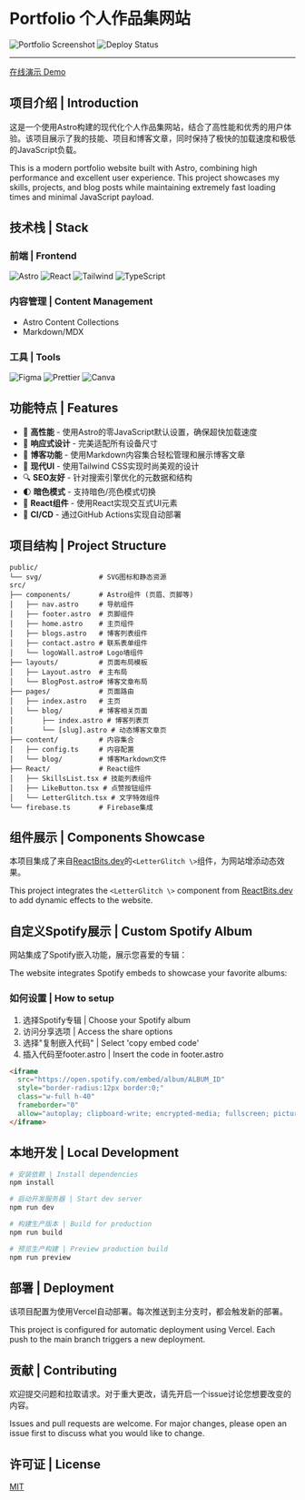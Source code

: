 # Portfolio 个人作品集网站


![Portfolio Screenshot](https://github.com/user-attachments/assets/e284a42b-15c5-495c-99c7-ad5c1eb3bbe7)
![Deploy Status](https://img.shields.io/badge/Deploy-Vercel-black?style=flat&logo=vercel)

---

[在线演示 Demo](https://oscarhernandez.vercel.app/)

## 项目介绍 | Introduction

这是一个使用Astro构建的现代化个人作品集网站，结合了高性能和优秀的用户体验。该项目展示了我的技能、项目和博客文章，同时保持了极快的加载速度和极低的JavaScript负载。

This is a modern portfolio website built with Astro, combining high performance and excellent user experience. This project showcases my skills, projects, and blog posts while maintaining extremely fast loading times and minimal JavaScript payload.

## 技术栈 | Stack  

### 前端 | Frontend  
![Astro](https://img.shields.io/badge/Astro-FF5D01?logo=astro&logoColor=white)
![React](https://img.shields.io/badge/React-61DAFB?logo=react&logoColor=black)
![Tailwind](https://img.shields.io/badge/Tailwind_CSS-38B2AC?logo=tailwind-css&logoColor=white)
![TypeScript](https://img.shields.io/badge/TypeScript-3178C6?logo=typescript&logoColor=white)

### 内容管理 | Content Management
- Astro Content Collections
- Markdown/MDX

### 工具 | Tools  
![Figma](https://img.shields.io/badge/Figma-F24E1E?logo=figma&logoColor=white)
![Prettier](https://img.shields.io/badge/Prettier-F7B93E?logo=prettier&logoColor=black)
![Canva](https://img.shields.io/badge/Canva-c900c3?logo=canva&logoColor=white)

## 功能特点 | Features

- 🚀 **高性能** - 使用Astro的零JavaScript默认设置，确保超快加载速度
- 📱 **响应式设计** - 完美适配所有设备尺寸
- 📝 **博客功能** - 使用Markdown内容集合轻松管理和展示博客文章
- 🎨 **现代UI** - 使用Tailwind CSS实现时尚美观的设计
- 🔍 **SEO友好** - 针对搜索引擎优化的元数据和结构
- 🌓 **暗色模式** - 支持暗色/亮色模式切换
- 🧩 **React组件** - 使用React实现交互式UI元素
- 🔄 **CI/CD** - 通过GitHub Actions实现自动部署

## 项目结构 | Project Structure

```
public/
└── svg/              # SVG图标和静态资源
src/
├── components/       # Astro组件 (页眉、页脚等)
│   ├── nav.astro     # 导航组件
│   ├── footer.astro  # 页脚组件
│   ├── home.astro    # 主页组件
│   ├── blogs.astro   # 博客列表组件
│   ├── contact.astro # 联系表单组件
│   └── logoWall.astro# Logo墙组件
├── layouts/          # 页面布局模板
│   ├── Layout.astro  # 主布局
│   └── BlogPost.astro# 博客文章布局
├── pages/            # 页面路由
│   ├── index.astro   # 主页
│   └── blog/         # 博客相关页面
│       ├── index.astro # 博客列表页
│       └── [slug].astro # 动态博客文章页
├── content/          # 内容集合
│   ├── config.ts     # 内容配置
│   └── blog/         # 博客Markdown文件
├── React/            # React组件
│   ├── SkillsList.tsx # 技能列表组件
│   ├── LikeButton.tsx # 点赞按钮组件
│   └── LetterGlitch.tsx # 文字特效组件
└── firebase.ts       # Firebase集成
```

## 组件展示 | Components Showcase

本项目集成了来自[ReactBits.dev](https://www.reactbits.dev/showcase)的`<LetterGlitch \>`组件，为网站增添动态效果。

This project integrates the `<LetterGlitch \>` component from [ReactBits.dev](https://www.reactbits.dev/showcase) to add dynamic effects to the website.

## 自定义Spotify展示 | Custom Spotify Album  

网站集成了Spotify嵌入功能，展示您喜爱的专辑：

The website integrates Spotify embeds to showcase your favorite albums:

### 如何设置 | How to setup

1. 选择Spotify专辑 | Choose your Spotify album
2. 访问分享选项 | Access the share options
3. 选择"复制嵌入代码" | Select 'copy embed code'
4. 插入代码至footer.astro | Insert the code in footer.astro

```html
<iframe 
  src="https://open.spotify.com/embed/album/ALBUM_ID" 
  style="border-radius:12px border:0;" 
  class="w-full h-40" 
  frameborder="0" 
  allow="autoplay; clipboard-write; encrypted-media; fullscreen; picture-in-picture">
</iframe>
```

## 本地开发 | Local Development

```bash
# 安装依赖 | Install dependencies
npm install

# 启动开发服务器 | Start dev server
npm run dev

# 构建生产版本 | Build for production
npm run build

# 预览生产构建 | Preview production build
npm run preview
```

## 部署 | Deployment

该项目配置为使用Vercel自动部署。每次推送到主分支时，都会触发新的部署。

This project is configured for automatic deployment using Vercel. Each push to the main branch triggers a new deployment.

## 贡献 | Contributing

欢迎提交问题和拉取请求。对于重大更改，请先开启一个issue讨论您想要改变的内容。

Issues and pull requests are welcome. For major changes, please open an issue first to discuss what you would like to change.

## 许可证 | License

[MIT](LICENSE)
